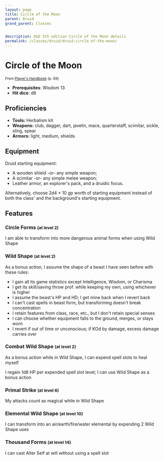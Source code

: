 ```yaml
---
layout: page
title: Circle of the Moon
parent: Druid
grand_parent: Classes


description: D&D 5th edition Circle of the Moon details
permalink: /classes/druid/druid-circle-of-the-moon/
---
```


# Circle of the Moon

<small>From <a target="_blank" href="https://dnd.wizards.com/products/tabletop-games/rpg-products/rpg_playershandbook">Player's Handbook</a> (p. 69)</small>
- **Prerequisites**: Wisdom 13
- **Hit dice**: d8

## Proficiencies

- **Tools:** Herbalism kit
- **Weapons:** club, dagger, dart, javelin, mace, quarterstaff, scimitar, sickle, sling, spear
- **Armors:** light, medium, shields

## Equipment


Druid starting equipment:

- A wooden shield -or- any simple weapon;
- A scimitar -or- any simple melee weapon;
- Leather armor, an explorer's pack, and a druidic focus.

Alternatively, choose 2d4 × 10 gp worth of starting equipment instead of both the class' and the background's starting equipment.


## Features

### Circle Forms <small>(at level 2)</small>


I am able to transform into more dangerous animal forms when using Wild Shape



### Wild Shape <small>(at level 2)</small>


As a bonus action, I assume the shape of a beast I have seen before with these rules:
- I gain all its game statistics except Intelligence, Wisdom, or Charisma
- I get its skill/saving throw prof. while keeping my own, using whichever is higher
- I assume the beast's HP and HD; I get mine back when I revert back
- I can't cast spells in beast form, but transforming doesn't break concentration
- I retain features from class, race, etc., but I don't retain special senses
- I can choose whether equipment falls to the ground, merges, or stays worn
- I revert if out of time or unconscious; if KOd by damage, excess damage carries over



### Combat Wild Shape <small>(at level 2)</small>


As a bonus action while in Wild Shape, I can expend spell slots to heal myself

I regain 1d8 HP per expended spell slot level; I can use Wild Shape as a bonus action



### Primal Strike <small>(at level 6)</small>


My attacks count as magical while in Wild Shape



### Elemental Wild Shape <small>(at level 10)</small>


I can transform into an air/earth/fire/water elemental by expending 2 Wild Shape uses



### Thousand Forms <small>(at level 14)</small>


I can cast Alter Self at will without using a spell slot


